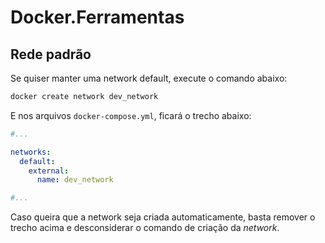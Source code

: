 # Docker.Ferramentas

## Rede padrão

Se quiser manter uma network default, execute o comando abaixo:

``` bash
docker create network dev_network
```

E nos arquivos `docker-compose.yml`, ficará o trecho abaixo:

``` yml
#...

networks: 
  default:
    external: 
      name: dev_network

#...
```

Caso queira que a network seja criada automaticamente, basta remover o trecho acima e desconsiderar o comando de criação da _network_.
